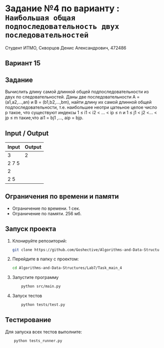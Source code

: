 # Задание №4 по варианту : `Наибольшая общая подпоследовательность двух последовательностей`
Студент ИТМО,  Скворцов Денис Александрович, 472486

## Вариант 15

## Задание 
Вычислить длину самой длинной общей подпоследовательности из двух по
следовательностей.
Даны две последовательности A = (a1,a2,...,an) и B = (b1,b2,...,bm), найти
длину их самой длинной общей подпоследовательности, т.е. наибольшее неотри
цатеьное целое число p такое, что существуют индексы 1 ≤ i1 < i2 < ... < ip ≤ n
и 1 ≤ j1 < j2 <... < jp ≤ m такие,что ai1 = bj1 ,..., aip = bjp.

## Input / Output 

| Input    | Output |
|----------|----------|
|3         | 2        |
|2 7 5     |          |
|2         |          |
|2 5       |          |

## Ограничения по времени и памяти

- Ограничение по времени. 1 сек.
- Ограничение по памяти. 256 мб.


## Запуск проекта
1. Клонируйте репозиторий:
   ```bash
   git clone https://github.com/Goshective/Algorithms-and-Data-Structures
   ```
2. Перейдите в папку с проектом:
   ```bash
   cd Algorithms-and-Data-Structures/Lab7/Task_main_4
   ```

3. Запустите программу
    ```bash
        python src/main.py
    ```

4. Запуск тестов
    ```bash
        python tests/test.py
    ```

## Тестирование
Для запуска всех тестов выполните:
```bash
    python tests_runner.py
```